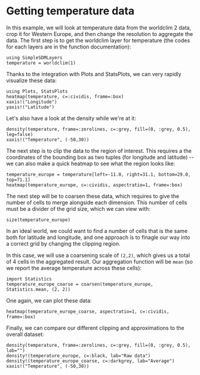 # Getting temperature data

In this example, we will look at temperature data from the worldclim 2 data,
crop it for Western Europe, and then change the resolution to aggregate the
data. The first step is to get the worldclim layer for temperature (the codes
for each layers are in the function documentation):

```@example temp
using SimpleSDMLayers
temperature = worldclim(1)
```

Thanks to the integration with Plots and StatsPlots, we can very rapidly
visualize these data:

```@example temp
using Plots, StatsPlots
heatmap(temperature, c=:cividis, frame=:box)
xaxis!("Longitude")
yaxis!("Latitude")
```

Let's also have a look at the density while we're at it:

```@example temp
density(temperature, frame=:zerolines, c=:grey, fill=(0, :grey, 0.5), leg=false)
xaxis!("Temperature", (-50,30))
```

The next step is to clip the data to the region of interest. This requires a the
coordinates of the bounding box as two tuples (for longitude and latitude) -- we
can also make a quick heatmap to see what the region looks like:

```@example temp
temperature_europe = temperature[left=-11.0, right=31.1, bottom=29.0, top=71.1]
heatmap(temperature_europe, c=:cividis, aspectratio=1, frame=:box)
```

The next step will be to coarsen these data, which requires to give the number
of cells to merge alongside each dimension. This number of cells must be a
divider of the grid size, which we can view with:

```@example temp
size(temperature_europe)
```

In an ideal world, we could want to find a number of cells that is the same both
for latitude and longitude, and one approach is to finagle our way into a
correct grid by changing the clipping region.

In this case, we will use a coarsening scale of `(2,2)`, which gives us a total
of 4 cells in the aggregated result. Our aggregation function will be `mean` (so
we report the average temperature across these cells):

```@example temp
import Statistics
temperature_europe_coarse = coarsen(temperature_europe, Statistics.mean, (2, 2))
```

One again, we can plot these data:

```@example temp
heatmap(temperature_europe_coarse, aspectratio=1, c=:cividis, frame=:box)
```

Finally, we can compare our different clipping and approximations to the overall
dataset:


```@example temp
density(temperature, frame=:zerolines, c=:grey, fill=(0, :grey, 0.5), lab="")
density!(temperature_europe, c=:black, lab="Raw data")
density!(temperature_europe_coarse, c=:darkgrey, lab="Average")
xaxis!("Temperature", (-50,30))
```
